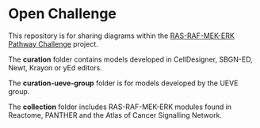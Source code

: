 # Open Challenge

This repository is for sharing diagrams within the [RAS-RAF-MEK-ERK Pathway Challenge](https://sbgn.github.io/openchallenge) project.  

The **curation** folder contains models developed in CellDesigner, SBGN-ED, Newt, Krayon or yEd editors.  

The **curation-ueve-group** folder is for models developed by the UEVE group.  

The **collection** folder includes RAS-RAF-MEK-ERK modules found in Reactome, PANTHER and the Atlas of Cancer Signalling Network.
